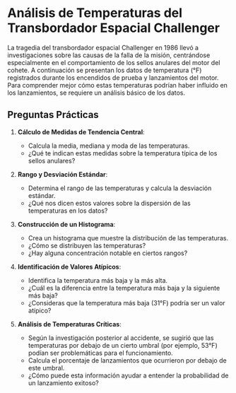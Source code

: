 # Análisis de Temperaturas del Transbordador Espacial Challenger

La tragedia del transbordador espacial Challenger en 1986 llevó a investigaciones sobre las causas de la falla de la misión, centrándose especialmente en el comportamiento de los sellos anulares del motor del cohete. A continuación se presentan los datos de temperatura (°F) registrados durante los encendidos de prueba y lanzamientos del motor. Para comprender mejor cómo estas temperaturas podrían haber influido en los lanzamientos, se requiere un análisis básico de los datos.

## Preguntas Prácticas

1. **Cálculo de Medidas de Tendencia Central**:
   - Calcula la media, mediana y moda de las temperaturas.
   - ¿Qué te indican estas medidas sobre la temperatura típica de los sellos anulares?

2. **Rango y Desviación Estándar**:
   - Determina el rango de las temperaturas y calcula la desviación estándar.
   - ¿Qué nos dicen estos valores sobre la dispersión de las temperaturas en los datos?

3. **Construcción de un Histograma**:
   - Crea un histograma que muestre la distribución de las temperaturas.
   - ¿Cómo se distribuyen las temperaturas?
   - ¿Hay alguna concentración notable en ciertos rangos?

4. **Identificación de Valores Atípicos**:
   - Identifica la temperatura más baja y la más alta.
   - ¿Cuál es la diferencia entre la temperatura más baja y la siguiente más baja?
   - ¿Consideras que la temperatura más baja (31°F) podría ser un valor atípico?

5. **Análisis de Temperaturas Críticas**:
   - Según la investigación posterior al accidente, se sugirió que las temperaturas por debajo de un cierto umbral (por ejemplo, 53°F) podían ser problemáticas para el funcionamiento.
   - Calcula el porcentaje de lanzamientos que ocurrieron por debajo de este umbral.
   - ¿Cómo puede esta información ayudar a entender la probabilidad de un lanzamiento exitoso?
